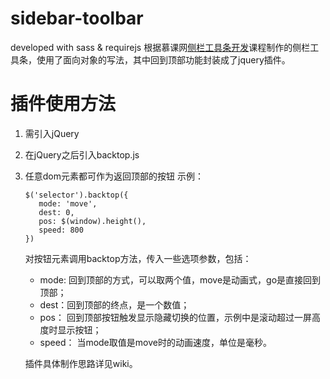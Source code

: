# sidebar-toolbar
developed with sass &amp; requirejs
根据慕课网[侧栏工具条开发](http://www.imooc.com/learn/425)课程制作的侧栏工具条，使用了面向对象的写法，其中回到顶部功能封装成了jquery插件。


# 插件使用方法
1. 需引入jQuery
2. 在jQuery之后引入backtop.js
3. 任意dom元素都可作为返回顶部的按钮
  示例：
  
   ``` 
   $('selector').backtop({
      mode: 'move',
      dest: 0,
      pos: $(window).height(),
      speed: 800
   })
   ```
   
   对按钮元素调用backtop方法，传入一些选项参数，包括：
   * mode: 回到顶部的方式，可以取两个值，move是动画式，go是直接回到顶部；
   * dest：回到顶部的终点，是一个数值；
   * pos： 回到顶部按钮触发显示隐藏切换的位置，示例中是滚动超过一屏高度时显示按钮；
   * speed： 当mode取值是move时的动画速度，单位是毫秒。
   
   插件具体制作思路详见wiki。
